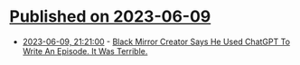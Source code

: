# [Published on 2023-06-09](index.md)

* [2023-06-09, 21:21:00](https://entertainment.slashdot.org/story/23/06/09/0332215/black-mirror-creator-says-he-used-chatgpt-to-write-an-episode-it-was-terrible?utm_source=rss1.0mainlinkanon&utm_medium=feed) - [Black Mirror Creator Says He Used ChatGPT To Write An Episode. It Was Terrible.](https://entertainment.slashdot.org/story/23/06/09/0332215/black-mirror-creator-says-he-used-chatgpt-to-write-an-episode-it-was-terrible?utm_source=rss1.0mainlinkanon&utm_medium=feed)
